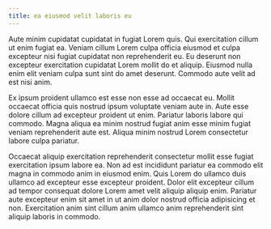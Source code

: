 ```yaml
---
title: ea eiusmod velit laboris eu
---
```


Aute minim cupidatat cupidatat in fugiat Lorem quis. Qui exercitation cillum ut enim fugiat ea. Veniam cillum Lorem culpa officia eiusmod et culpa excepteur nisi fugiat cupidatat non reprehenderit eu. Eu deserunt non excepteur exercitation cupidatat Lorem mollit do et aliquip. Eiusmod nulla enim elit veniam culpa sunt sint do amet deserunt. Commodo aute velit ad est nisi anim.

Ex ipsum proident ullamco est esse non esse ad occaecat eu. Mollit occaecat officia quis nostrud ipsum voluptate veniam aute in. Aute esse dolore cillum ad excepteur proident ut enim. Pariatur laboris labore qui commodo. Magna aliqua ea minim nostrud fugiat anim esse minim fugiat veniam reprehenderit aute est. Aliqua minim nostrud Lorem consectetur labore culpa pariatur.

Occaecat aliquip exercitation reprehenderit consectetur mollit esse fugiat exercitation ipsum labore ea. Non ad est incididunt pariatur ea commodo elit magna in commodo anim in eiusmod enim. Quis Lorem do ullamco duis ullamco ad excepteur esse excepteur proident. Dolor elit excepteur cillum ad tempor consequat dolore Lorem amet velit aliquip aliquip enim. Pariatur aute excepteur enim sit amet in ut anim dolor nostrud officia adipisicing et non. Exercitation anim sint cillum anim ullamco anim reprehenderit sint aliquip laboris in commodo.